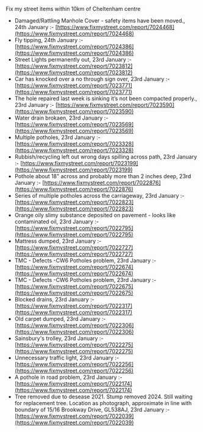 Fix my street items within 10km of Cheltenham centre

<!-- fix_marker starts -->

- Damaged/Rattling Manhole Cover - safety items have been moved., 24th January :- [https://www.fixmystreet.com/report/7024468](https://www.fixmystreet.com/report/7024468)
- Fly tipping, 24th January :- [https://www.fixmystreet.com/report/7024386](https://www.fixmystreet.com/report/7024386)
- Street Lights permanently out, 23rd January :- [https://www.fixmystreet.com/report/7023812](https://www.fixmystreet.com/report/7023812)
- Car has knocked over a no through sign over, 23rd January :- [https://www.fixmystreet.com/report/7023771](https://www.fixmystreet.com/report/7023771)
- The hole repaired last week is sinking it’s not been compacted properly., 23rd January :- [https://www.fixmystreet.com/report/7023590](https://www.fixmystreet.com/report/7023590)
- Water drain brokaen, 23rd January :- [https://www.fixmystreet.com/report/7023569](https://www.fixmystreet.com/report/7023569)
- Multiple potholes, 23rd January :- [https://www.fixmystreet.com/report/7023328](https://www.fixmystreet.com/report/7023328)
- Rubbish/recycling left out wrong days spilling across path, 23rd January :- [https://www.fixmystreet.com/report/7023199](https://www.fixmystreet.com/report/7023199)
- Pothole about 18" across and probably more than 2 inches deep, 23rd January :- [https://www.fixmystreet.com/report/7022876](https://www.fixmystreet.com/report/7022876)
- Series of multiple potholes across the carriageway, 23rd January :- [https://www.fixmystreet.com/report/7022823](https://www.fixmystreet.com/report/7022823)
- Orange oily slimy substance deposited on pavement - looks like contaminated oil, 23rd January :- [https://www.fixmystreet.com/report/7022795](https://www.fixmystreet.com/report/7022795)
- Mattress dumped, 23rd January :- [https://www.fixmystreet.com/report/7022727](https://www.fixmystreet.com/report/7022727)
- TMC - Defects -CW6 Potholes  problem, 23rd January :- [https://www.fixmystreet.com/report/7022674](https://www.fixmystreet.com/report/7022674)
- TMC - Defects -CW6 Potholes  problem, 23rd January :- [https://www.fixmystreet.com/report/7022675](https://www.fixmystreet.com/report/7022675)
- Blocked drains, 23rd January :- [https://www.fixmystreet.com/report/7022317](https://www.fixmystreet.com/report/7022317)
- Old carpet dumped, 23rd January :- [https://www.fixmystreet.com/report/7022306](https://www.fixmystreet.com/report/7022306)
- Sainsbury's trolley, 23rd January :- [https://www.fixmystreet.com/report/7022275](https://www.fixmystreet.com/report/7022275)
- Unnecessary traffic light, 23rd January :- [https://www.fixmystreet.com/report/7022256](https://www.fixmystreet.com/report/7022256)
- A pothole in road problem, 23rd January :- [https://www.fixmystreet.com/report/7022174](https://www.fixmystreet.com/report/7022174)
- Tree removed due to desease 2021. Stump removed 2024. Still waiting for replacement tree. Location as photograph, approximate in line with boundary of 15/16 Brookway Drive, GL538AJ, 23rd January :- [https://www.fixmystreet.com/report/7022039](https://www.fixmystreet.com/report/7022039)

<!-- fix_marker ends -->